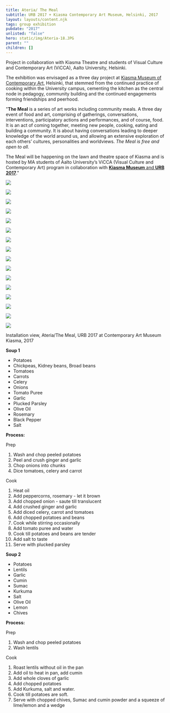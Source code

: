 ```yaml
---
title: Ateria/ The Meal
subtitle: URB 2017 + Kiasma Contemporary Art Museum, Helsinki, 2017
layout: layouts/content.njk
tags: group exhibition
pubdate: "2017"
unlisted: "false"
hero: static/img/Ateria-18.JPG
parent: ""
children: []
---
```

Project in collaboration with Kiasma Theatre and students of Visual Culture and Contemporary Art (ViCCA), Aalto University, Helsinki.

The exhibition was envisaged as a three day project at [Kiasma Museum of Contemporary Art](https://kiasma.fi/en/), Helsinki, that stemmed from the continued practice of cooking within the University campus, cementing the kitchen as the central node in pedagogy, community building and the continued engagements forming friendships and peerhood.

"**The Meal** is a series of art works including community meals. A three day event of food and art, comprising of gatherings, conversations, interventions, participatory actions and performances, and of course, food. It is an act of coming together, meeting new people, cooking, eating and building a community. It is about having conversations leading to deeper knowledge of the world around us, and allowing an extensive exploration of each others’ cultures, personalities and worldviews. *The Meal is free and open to all.*

The Meal will be happening on the lawn and theatre space of Kiasma and is hosted by MA students of Aalto University’s ViCCA (Visual Culture and Contemporary Art) program in collaboration with [**Kiasma Museum** and **URB 2017**](http://www.urb.fi/urb17/ateria/)."

![](/static/img/Ateria-04.JPG)

![](/static/img/Ateria-01.jpg)

![](/static/img/Ateria-12.JPG)

![](/static/img/Ateria-27.JPG)

![](/static/img/Ateria-03.JPG)

![](/static/img/Ateria-10.JPG)

![](/static/img/Ateria-33.JPG)

![](/static/img/Ateria-13.JPG)

![](/static/img/Ateria-26.JPG)

![](/static/img/Ateria-24.JPG)

![](/static/img/Ateria-31.JPG)

![](/static/img/Ateria-21.JPG)

![](/static/img/Ateria-25.JPG)

![](/static/img/Ateria-16.JPG)

![](/static/img/Ateria-06.JPG)

![](/static/img/Ateria-19.JPG)

Installation view, Ateria/The Meal, URB 2017 at Contemporary Art Museum Kiasma, 2017

**Soup 1**

* Potatoes
* Chickpeas, Kidney beans, Broad beans
* Tomatoes
* Carrots
* Celery
* Onions
* Tomato Puree
* Garlic
* Plucked Parsley
* Olive Oil
* Rosemary
* Black Pepper
* Salt

**Process:**

Prep

1. Wash and chop peeled potatoes
2. Peel and crush ginger and garlic
3. Chop onions into chunks
4. Dice tomatoes, celery and carrot

Cook

1. Heat oil
2. Add peppercorns, rosemary - let it brown
3. Add chopped onion - saute till translucent
4. Add crushed ginger and garlic
5. Add diced celery, carrot and tomatoes
6. Add chopped potatoes and beans
7. Cook while stirring occasionally
8. Add tomato puree and water
9. Cook till potatoes and beans are tender
10. Add salt to taste
11. Serve with plucked parsley

**Soup 2**

* Potatoes
* Lentils
* Garlic
* Cumin
* Sumac
* Kurkuma
* Salt
* Olive Oil
* Lemon
* Chives

**Process:**

Prep

1. Wash and chop peeled potatoes
2. Wash lentils

Cook

1. Roast lentils without oil in the pan
2. Add oil to heat in pan, add cumin
3. Add whole cloves of garlic
4. Add chopped potatoes
5. Add Kurkuma, salt and water.
6. Cook till potatoes are soft.
7. Serve with chopped chives, Sumac and cumin powder and a squeeze of lime/lemon and a wedge